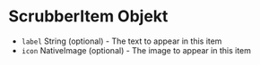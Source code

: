 # ScrubberItem Objekt

* `label` String (optional) - The text to appear in this item
* `icon` NativeImage (optional) - The image to appear in this item